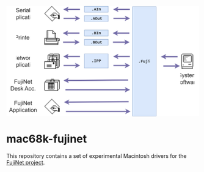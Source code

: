 ![FujiNet Architecture][architecture]

mac68k-fujinet
==============

This repository contains a set of experimental Macintosh drivers for the [FujiNet project].

[architecture]: https://github.com/marciot/mac68k-fujinet/raw/main/images/driver_diagram.svg "FujiNet Architecture"
[FujiNet project]: https://fujinet.online